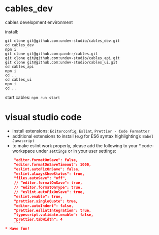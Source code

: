 # cables_dev
cables development environment

install:

```
git clone git@github.com:undev-studio/cables_dev.git
cd cables_dev
npm i
git clone git@github.com:pandrr/cables.git
git clone git@github.com:undev-studio/cables_api.git
git clone git@github.com:undev-studio/cables_ui.git
cd cables_api
npm i
cd ..
cd cables_ui
npm i
cd ..
```

start cables: `npm run start`


# visual studio code
* install extensions: `Editorconfig`, `Eslint`, `Prettier - Code Formatter`
* additional extensions to install (e.g for ES6 syntax highlighting): `Babel Javascript`
* to make eslint work properly, please add the following to your *.code-workspace under `settings` or in your user settings:

```json
    "editor.formatOnSave": false,
    "editor.formatOnSaveTimeout": 1000,
    "eslint.autoFixOnSave": false,
    "eslint.alwaysShowStatus": true,
    "files.autoSave": "off",
    // "editor.formatOnSave": true,
    // "editor.formatOnType": true,
    // "eslint.autoFixOnSave": true,
    "eslint.enable": true,
    "prettier.singleQuote": true,
    "editor.autoIndent": false,
    "prettier.eslintIntegration": true,
    "typescript.validate.enable": false,
    "prettier.tabWidth": 4
    ```
* Have fun!
